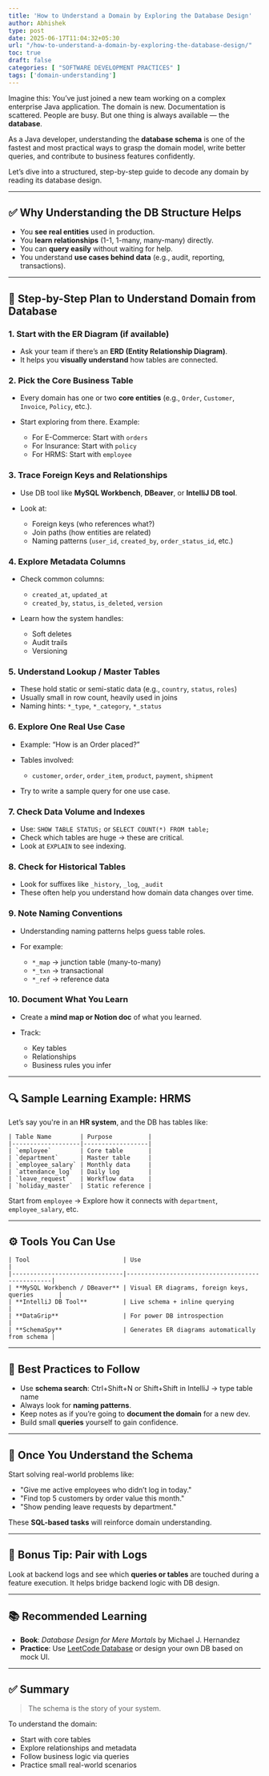 ```yaml
---
title: 'How to Understand a Domain by Exploring the Database Design'
author: Abhishek
type: post
date: 2025-06-17T11:04:32+05:30
url: "/how-to-understand-a-domain-by-exploring-the-database-design/"
toc: true
draft: false
categories: [ "SOFTWARE DEVELOPMENT PRACTICES" ]
tags: ['domain-understanding']
---
```


Imagine this: You’ve just joined a new team working on a complex enterprise Java application. The domain is new.
Documentation is scattered. People are busy. But one thing is always available — the **database**.

As a Java developer, understanding the **database schema** is one of the fastest and most practical ways to grasp the
domain model, write better queries, and contribute to business features confidently.

Let’s dive into a structured, step-by-step guide to decode any domain by reading its database design.

---

## ✅ Why Understanding the DB Structure Helps

* You **see real entities** used in production.
* You **learn relationships** (1-1, 1-many, many-many) directly.
* You can **query easily** without waiting for help.
* You understand **use cases behind data** (e.g., audit, reporting, transactions).

---

## 🧭 Step-by-Step Plan to Understand Domain from Database

### 1. **Start with the ER Diagram (if available)**

* Ask your team if there’s an **ERD (Entity Relationship Diagram)**.
* It helps you **visually understand** how tables are connected.

### 2. **Pick the Core Business Table**

* Every domain has one or two **core entities** (e.g., `Order`, `Customer`, `Invoice`, `Policy`, etc.).
* Start exploring from there. Example:

    * For E-Commerce: Start with `orders`
    * For Insurance: Start with `policy`
    * For HRMS: Start with `employee`

### 3. **Trace Foreign Keys and Relationships**

* Use DB tool like **MySQL Workbench**, **DBeaver**, or **IntelliJ DB tool**.
* Look at:

    * Foreign keys (who references what?)
    * Join paths (how entities are related)
    * Naming patterns (`user_id`, `created_by`, `order_status_id`, etc.)

### 4. **Explore Metadata Columns**

* Check common columns:

    * `created_at`, `updated_at`
    * `created_by`, `status`, `is_deleted`, `version`
* Learn how the system handles:

    * Soft deletes
    * Audit trails
    * Versioning

### 5. **Understand Lookup / Master Tables**

* These hold static or semi-static data (e.g., `country`, `status`, `roles`)
* Usually small in row count, heavily used in joins
* Naming hints: `*_type`, `*_category`, `*_status`

### 6. **Explore One Real Use Case**

* Example: “How is an Order placed?”
* Tables involved:

    * `customer`, `order`, `order_item`, `product`, `payment`, `shipment`
* Try to write a sample query for one use case.

### 7. **Check Data Volume and Indexes**

* Use: `SHOW TABLE STATUS;` or `SELECT COUNT(*) FROM table;`
* Check which tables are huge → these are critical.
* Look at `EXPLAIN` to see indexing.

### 8. **Check for Historical Tables**

* Look for suffixes like `_history`, `_log`, `_audit`
* These often help you understand how domain data changes over time.

### 9. **Note Naming Conventions**

* Understanding naming patterns helps guess table roles.
* For example:

    * `*_map` → junction table (many-to-many)
    * `*_txn` → transactional
    * `*_ref` → reference data

### 10. **Document What You Learn**

* Create a **mind map or Notion doc** of what you learned.
* Track:

    * Key tables
    * Relationships
    * Business rules you infer

---

## 🔍 Sample Learning Example: HRMS

Let’s say you're in an **HR system**, and the DB has tables like:
```shell
| Table Name        | Purpose          |
|-------------------|------------------|
| `employee`        | Core table       |
| `department`      | Master table     |
| `employee_salary` | Monthly data     |
| `attendance_log`  | Daily log        |
| `leave_request`   | Workflow data    |
| `holiday_master`  | Static reference |
```
Start from `employee` → Explore how it connects with `department`, `employee_salary`, etc.

---

## ⚙️ Tools You Can Use
```shell
| Tool                          | Use                                             |
|-------------------------------|-------------------------------------------------|
| **MySQL Workbench / DBeaver** | Visual ER diagrams, foreign keys, queries       |
| **IntelliJ DB Tool**          | Live schema + inline querying                   |
| **DataGrip**                  | For power DB introspection                      |
| **SchemaSpy**                 | Generates ER diagrams automatically from schema |
```
---

## 🧠 Best Practices to Follow

* Use **schema search**: Ctrl+Shift+N or Shift+Shift in IntelliJ → type table name
* Always look for **naming patterns**.
* Keep notes as if you’re going to **document the domain** for a new dev.
* Build small **queries** yourself to gain confidence.

---

## 🧱 Once You Understand the Schema

Start solving real-world problems like:

* "Give me active employees who didn’t log in today."
* "Find top 5 customers by order value this month."
* "Show pending leave requests by department."

These **SQL-based tasks** will reinforce domain understanding.

---

## 🚀 Bonus Tip: Pair with Logs

Look at backend logs and see which **queries or tables** are touched during a feature execution. It helps bridge backend
logic with DB design.

---

## 📚 Recommended Learning

* **Book**: *Database Design for Mere Mortals* by Michael J. Hernandez
* **Practice**: Use [LeetCode Database](https://leetcode.com/problemset/database/) or design your own DB based on mock
  UI.

---

## ✅ Summary

> The schema is the story of your system.

To understand the domain:

* Start with core tables
* Explore relationships and metadata
* Follow business logic via queries
* Practice small real-world scenarios


